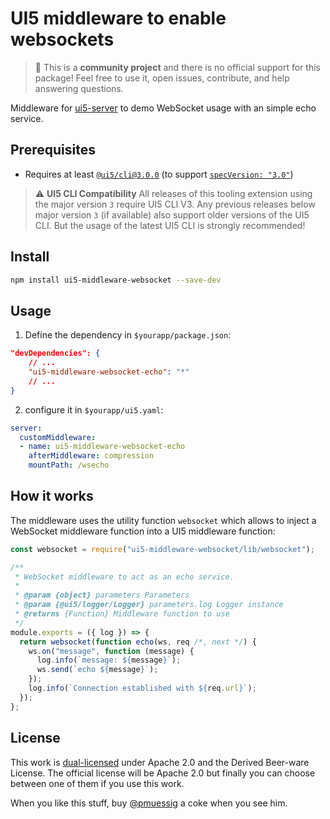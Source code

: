 # UI5 middleware to enable websockets

> :wave: This is a **community project** and there is no official support for this package! Feel free to use it, open issues, contribute, and help answering questions.

Middleware for [ui5-server](https://github.com/SAP/ui5-server) to demo WebSocket usage with an simple echo service.

## Prerequisites

- Requires at least [`@ui5/cli@3.0.0`](https://ui5.github.io/cli/v3/pages/CLI/) (to support [`specVersion: "3.0"`](https://ui5.github.io/cli/pages/Configuration/#specification-version-30))

> :warning: **UI5 CLI Compatibility**
> All releases of this tooling extension using the major version `3` require UI5 CLI V3. Any previous releases below major version `3` (if available) also support older versions of the UI5 CLI. But the usage of the latest UI5 CLI is strongly recommended!

## Install

```bash
npm install ui5-middleware-websocket --save-dev
```

## Usage

1. Define the dependency in `$yourapp/package.json`:

```json
"devDependencies": {
    // ...
    "ui5-middleware-websocket-echo": "*"
    // ...
}
```

2. configure it in `$yourapp/ui5.yaml`:

```yaml
server:
  customMiddleware:
  - name: ui5-middleware-websocket-echo
    afterMiddleware: compression
    mountPath: /wsecho
```

## How it works

The middleware uses the utility function `websocket` which allows to inject a WebSocket middleware function into a UI5 middleware function:

```js
const websocket = require("ui5-middleware-websocket/lib/websocket");

/**
 * WebSocket middleware to act as an echo service.
 *
 * @param {object} parameters Parameters
 * @param {@ui5/logger/Logger} parameters.log Logger instance
 * @returns {Function} Middleware function to use
 */
module.exports = ({ log }) => {
  return websocket(function echo(ws, req /*, next */) {
    ws.on("message", function (message) {
      log.info(`message: ${message}`);
      ws.send(`echo ${message}`);
    });
    log.info(`Connection established with ${req.url}`);
  });
};
```

## License

This work is [dual-licensed](../../LICENSE) under Apache 2.0 and the Derived Beer-ware License. The official license will be Apache 2.0 but finally you can choose between one of them if you use this work.

When you like this stuff, buy [@pmuessig](https://twitter.com/pmuessig) a coke when you see him.
